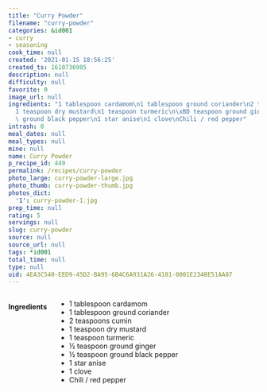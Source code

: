 ```yaml
---
title: "Curry Powder"
filename: "curry-powder"
categories: &id001
- curry
- seasoning
cook_time: null
created: '2021-01-15 18:56:25'
created_ts: 1610736985
description: null
difficulty: null
favorite: 0
image_url: null
ingredients: "1 tablespoon cardamom\n1 tablespoon ground coriander\n2 teaspoons cumin\n\
  1 teaspoon dry mustard\n1 teaspoon turmeric\n\xBD teaspoon ground ginger\n\xBD teaspoon\
  \ ground black pepper\n1 star anise\n1 clove\nChili / red pepper"
intrash: 0
meal_dates: null
meal_types: null
mine: null
name: Curry Powder
p_recipe_id: 449
permalink: /recipes/curry-powder
photo_large: curry-powder-large.jpg
photo_thumb: curry-powder-thumb.jpg
photos_dict:
  '1': curry-powder-1.jpg
prep_time: null
rating: 5
servings: null
slug: curry-powder
source: null
source_url: null
tags: *id001
total_time: null
type: null
uid: 4EA3C540-EED9-45D2-BA95-6B4C6A931A26-4181-0001E2348E51AA07
---
```

<div class="large-8 medium-7 columns" id="writeup">	</div><!-- #writeup -->
</div><!-- #row-one -->
<div class="row" id="row-two">	<div class="medium-4 small-5 columns" id="ingredients"><h4>Ingredients</h4><div class="box box-ingredients content"><ul>
<li>1 tablespoon cardamom</li>
<li>1 tablespoon ground coriander</li>
<li>2 teaspoons cumin</li>
<li>1 teaspoon dry mustard</li>
<li>1 teaspoon turmeric</li>
<li>½ teaspoon ground ginger</li>
<li>½ teaspoon ground black pepper</li>
<li>1 star anise</li>
<li>1 clove</li>
<li>Chili / red pepper</li>
</ul>
</div>	</div>	<div class="medium-6 small-7 columns" id="directions">	</div>